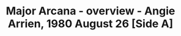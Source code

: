 ---
layout: manifest
title: Major Arcana - overview - Angie Arrien, 1980 August 26 [Side A]
manifest_name: major-arcana-overview-angie-arrien-1980-august-26-side-a-

---